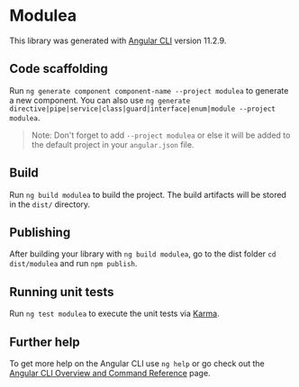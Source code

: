 # Modulea

This library was generated with [Angular CLI](https://github.com/angular/angular-cli) version 11.2.9.

## Code scaffolding

Run `ng generate component component-name --project modulea` to generate a new component. You can also use `ng generate directive|pipe|service|class|guard|interface|enum|module --project modulea`.
> Note: Don't forget to add `--project modulea` or else it will be added to the default project in your `angular.json` file. 

## Build

Run `ng build modulea` to build the project. The build artifacts will be stored in the `dist/` directory.

## Publishing

After building your library with `ng build modulea`, go to the dist folder `cd dist/modulea` and run `npm publish`.

## Running unit tests

Run `ng test modulea` to execute the unit tests via [Karma](https://karma-runner.github.io).

## Further help

To get more help on the Angular CLI use `ng help` or go check out the [Angular CLI Overview and Command Reference](https://angular.io/cli) page.
